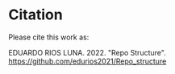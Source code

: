 # Citation

Please cite this work as:

EDUARDO RIOS LUNA. 2022. "Repo Structure". https://github.com/edurios2021/Repo_structure
